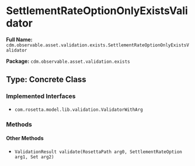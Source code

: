 # SettlementRateOptionOnlyExistsValidator

**Full Name:** `cdm.observable.asset.validation.exists.SettlementRateOptionOnlyExistsValidator`

**Package:** `cdm.observable.asset.validation.exists`

## Type: Concrete Class

### Implemented Interfaces

- `com.rosetta.model.lib.validation.ValidatorWithArg`

### Methods

#### Other Methods

- `ValidationResult validate(RosettaPath arg0, SettlementRateOption arg1, Set arg2)`

